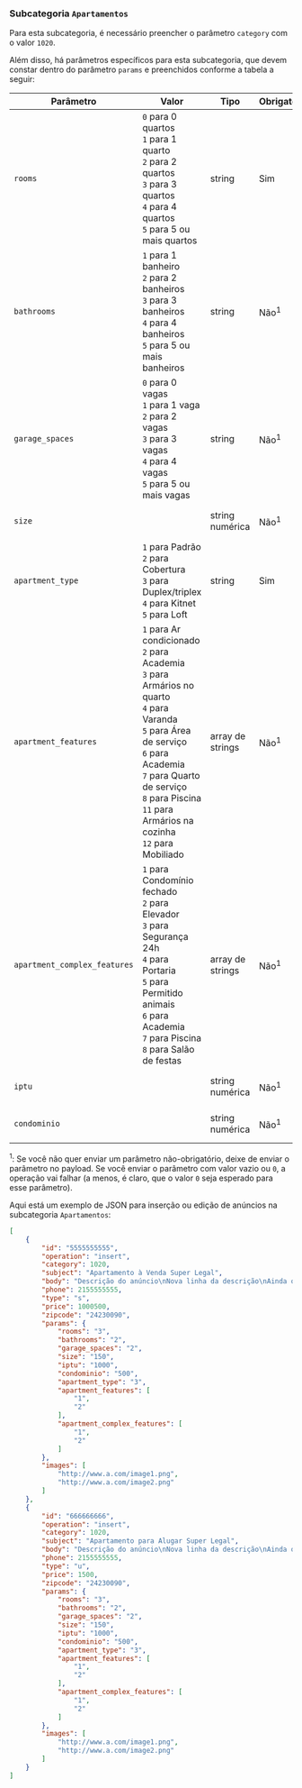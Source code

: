 ### Subcategoria `Apartamentos`

Para esta subcategoria, é necessário preencher o parâmetro `category` com o valor `1020`.

Além disso, há parâmetros específicos para esta subcategoria, que devem constar dentro do parâmetro `params` e preenchidos conforme a tabela a seguir:


| Parâmetro | Valor | Tipo | Obrigatório | Descrição |
|------------------|--------------------------------------------------------------------------------------------------------------------------------------------------------------------------------------------------------------------------------------------------------------------------------------------------------------------------------------------------------------------------------------------------------------------------------------------------------------------------------------------------------------------------------------------------------------------------------------------------------------------------------------------------------------------------------------------------------------------------------------------------------------------------------------------------------------------------------------------------------------------------------------------------------------------------------------------------------------------------------------------------------------------------------------------------------------------------------|------------------|-------------|----------------------------|
| `rooms` | `0` para 0 quartos<br> `1` para 1 quarto<br> `2` para 2 quartos<br> `3` para 3 quartos<br> `4` para 4 quartos<br> `5` para 5 ou mais quartos<br> | string | Sim | Quantidade de quartos |
| `bathrooms` | `1` para 1 banheiro<br> `2` para 2 banheiros<br> `3` para 3 banheiros<br> `4` para 4 banheiros<br> `5` para 5 ou mais banheiros<br> | string | Não<sup>1</sup> | Quantidade de banheiros |
| `garage_spaces` | `0` para 0 vagas<br> `1` para 1 vaga<br> `2` para 2 vagas<br> `3` para 3 vagas<br> `4` para 4 vagas<br> `5` para 5 ou mais vagas<br> | string | Não<sup>1</sup> | Quantidade de vagas de garagem |
| `size` |  | string numérica | Não<sup>1</sup> | Área do apartamento (m²) |
| `apartment_type` | `1` para Padrão<br> `2` para Cobertura<br> `3` para Duplex/triplex<br> `4` para Kitnet<br> `5` para Loft | string | Sim | Tipo de apartamento |
| `apartment_features` | `1` para Ar condicionado<br> `2` para Academia<br> `3` para Armários no quarto<br> `4` para Varanda<br> `5` para Área de serviço<br> `6` para Academia<br> `7` para Quarto de serviço<br> `8` para Piscina<br> `11` para Armários na cozinha<br> `12` para Mobiliado | array de strings | Não<sup>1</sup> | Detalhes do imóvel|
| `apartment_complex_features` | `1` para Condomínio fechado<br> `2` para Elevador<br> `3` para Segurança 24h<br> `4` para Portaria<br> `5` para Permitido animais<br> `6` para Academia<br> `7` para Piscina<br> `8` para Salão de festas<br> | array de strings | Não<sup>1</sup> | Detalhes do condomínio |
| `iptu` |  | string numérica | Não<sup>1</sup> | Valor mensal do IPTU |
| `condominio` |  | string numérica | Não<sup>1</sup> | Valor mensal do condomínio |

<sup>1</sup>: Se você não quer enviar um parâmetro não-obrigatório, deixe de enviar o parâmetro no payload. Se você enviar o parâmetro com valor vazio ou `0`, a operação vai falhar (a menos, é claro, que o valor `0` seja esperado para esse parâmetro).

Aqui está um exemplo de JSON para inserção ou edição de anúncios na subcategoria `Apartamentos`:

```json
[
    {
        "id": "5555555555",
        "operation": "insert",
        "category": 1020,
        "subject": "Apartamento à Venda Super Legal",
        "body": "Descrição do anúncio\nNova linha da descrição\nAinda outra linha da descrição",
        "phone": 2155555555,
        "type": "s",
        "price": 1000500,
        "zipcode": "24230090",
        "params": {
            "rooms": "3",
            "bathrooms": "2",
            "garage_spaces": "2",
            "size": "150",
            "iptu": "1000",
            "condominio": "500",
            "apartment_type": "3",
            "apartment_features": [
                "1",
                "2"
            ],
            "apartment_complex_features": [
                "1",
                "2"
            ]
        },
        "images": [
            "http://www.a.com/image1.png",
            "http://www.a.com/image2.png"
        ]
    },
    {
        "id": "666666666",
        "operation": "insert",
        "category": 1020,
        "subject": "Apartamento para Alugar Super Legal",
        "body": "Descrição do anúncio\nNova linha da descrição\nAinda outra linha da descrição",
        "phone": 2155555555,
        "type": "u",
        "price": 1500,
        "zipcode": "24230090",
        "params": {
            "rooms": "3",
            "bathrooms": "2",
            "garage_spaces": "2",
            "size": "150",
            "iptu": "1000",
            "condominio": "500",
            "apartment_type": "3",
            "apartment_features": [
                "1",
                "2"
            ],
            "apartment_complex_features": [
                "1",
                "2"
            ]
        },
        "images": [
            "http://www.a.com/image1.png",
            "http://www.a.com/image2.png"
        ]
    }
]
```